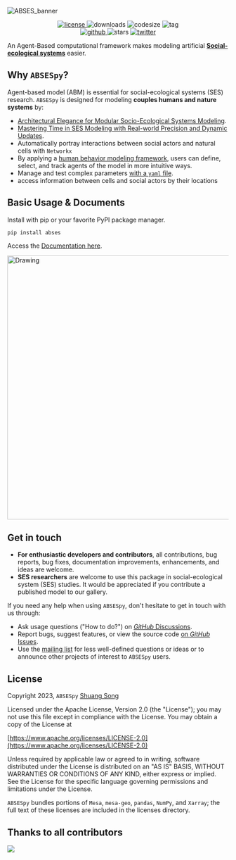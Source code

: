 ![ABSES_banner](https://songshgeo-picgo-1302043007.cos.ap-beijing.myqcloud.com/uPic/CleanShot%202023-10-19%20at%2019.08.12@2x.png)


<div style="text-align: center;">
    <!-- License Badge -->
    <a href="http://www.apache.org/licenses/">
        <img src="https://img.shields.io/github/license/absespy/ABSESpy" alt="license">
    </a>
    <!-- Downloads Badge -->
    <img src="https://img.shields.io/github/downloads/absespy/ABSESpy/total" alt="downloads">
    <!-- Code Size Badge -->
    <img src="https://img.shields.io/github/languages/code-size/absespy/ABSESpy" alt="codesize">
    <!-- Tag Badge -->
    <img src="https://img.shields.io/github/v/tag/absespy/ABSESpy" alt="tag">
    <br>
    <!-- Website Badge -->
    <a href="https://cv.songshgeo.com/">
        <img src="https://img.shields.io/badge/Website-SongshGeo-brightgreen.svg" alt="github">
    </a>
    <!-- Stars Badge -->
    <img src="https://img.shields.io/github/stars/absespy/ABSESpy?style=social" alt="stars">
    <!-- Twitter Badge -->
    <a href="https://twitter.com/shuangsong11">
        <img src="https://img.shields.io/twitter/follow/shuangsong11?style=social" alt="twitter">
    </a>
</div>

<!-- Language: [English Readme](#) | [简体中文](README_ch) -->

An Agent-Based computational framework makes modeling artificial **[Social-ecological systems](https://absespy.github.io/ABSESpy/docs/about/)** easier.

## Why `ABSESpy`?

Agent-based model (ABM) is essential for social-ecological systems (SES) research. `ABSESpy` is designed for modeling **couples humans and nature systems** by:

- [Architectural Elegance for Modular Socio-Ecological Systems Modeling](https://absespy.github.io/ABSESpy/features/architectural_elegance.md).
- [Mastering Time in SES Modeling with Real-world Precision and Dynamic Updates](https://absespy.github.io/ABSESpy/features/time_control.md).
- Automatically portray interactions between social actors and natural cells with `Networkx`
- By applying a [human behavior modeling framework]((https://absespy.github.io/ABSESpy/docs/background/#human-behaviour-framework)), users can define, select, and track agents of the model in more intuitive ways.
- Manage and test complex parameters [with a `yaml` file](https://absespy.github.io/ABSESpy/tutorial/notebooks/parameters/).
- access information between cells and social actors by their locations
## Basic Usage & Documents

Install with pip or your favorite PyPI package manager.

```
pip install abses
```

Access the [Documentation here](https://absespy.github.io/ABSESpy/).

<img src="https://songshgeo-picgo-1302043007.cos.ap-beijing.myqcloud.com/uPic/DQg0xJ.jpg" alt="Drawing" style="width: 600px;"/>

## Get in touch

- **For enthusiastic developers and contributors**, all contributions, bug reports, bug fixes, documentation improvements, enhancements, and ideas are welcome.
- **SES researchers** are welcome to use this package in social-ecological system (SES) studies. It would be appreciated if you contribute a published model to our gallery.

If you need any help when using `ABSESpy`, don't hesitate to get in touch with us through:

- Ask usage questions ("How to do?") on [_GitHub_ Discussions](https://github.com/absespy/ABSESpy/discussions).
- Report bugs, suggest features, or view the source code [on _GitHub_ Issues](https://github.com/absespy/ABSESpy/issues).
- Use the [mailing list](https://groups.google.com/g/absespy) for less well-defined questions or ideas or to announce other projects of interest to `ABSESpy` users.

## License

Copyright 2023, `ABSESpy` [Shuang Song](https://cv.songshgeo.com/)

Licensed under the Apache License, Version 2.0 (the "License"); you may not use this file except in compliance with the License. You may obtain a copy of the License at

[https://www.apache.org/licenses/LICENSE-2.0](https://www.apache.org/licenses/LICENSE-2.0)

Unless required by applicable law or agreed to in writing, software distributed under the License is distributed on an "AS IS" BASIS, WITHOUT WARRANTIES OR CONDITIONS OF ANY KIND, either express or implied. See the License for the specific language governing permissions and limitations under the License.

`ABSESpy` bundles portions of `Mesa`, `mesa-geo`, `pandas`, `NumPy`, and `Xarray`; the full text of these licenses are included in the licenses directory.

## Thanks to all contributors

<a href="https://github.com/ABSESpy/ABSESpy/graphs/contributors">
  <img src="https://contrib.rocks/image?repo=ABSESpy/ABSESpy" />
</a>
